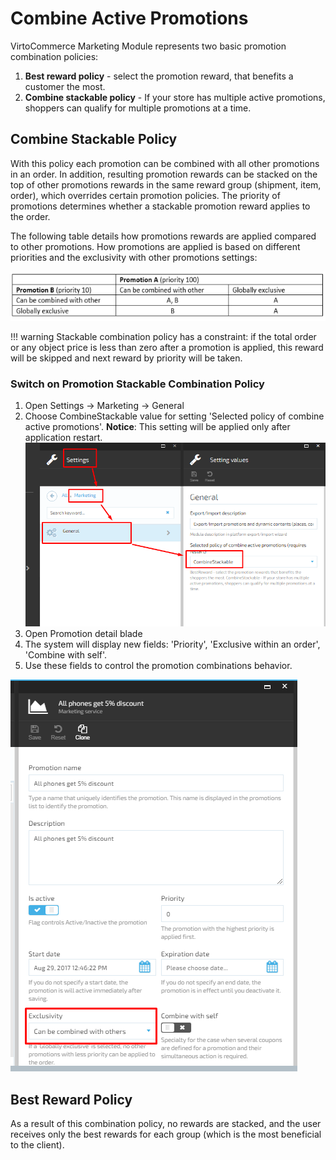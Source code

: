 # Combine Active Promotions

VirtoCommerce Marketing Module represents two basic promotion combination policies:  

1. **Best reward policy** - select the promotion reward, that benefits a customer the most.
1. **Combine stackable policy** - If your store has multiple active promotions, shoppers can qualify for multiple promotions at a time.  

## Combine Stackable Policy

With this policy each promotion can be combined with all other promotions in an order. In addition, resulting promotion rewards can be stacked on the top of other promotions rewards in the same reward group (shipment, item, order), which overrides certain promotion policies. The priority of promotions determines whether a stackable promotion reward applies to the order. 

The following table details how promotions rewards are applied compared to other promotions. How promotions are applied is based on different priorities and the exclusivity with other promotions settings:

![Fig. Table](media/screen-table.png)

!!! warning
	Stackable combination policy has a constraint: if the total order or any object price is less than zero after a promotion is applied, this reward will be skipped and next reward by priority will be taken.

### Switch on Promotion Stackable Combination Policy  

1. Open Settings -> Marketing -> General
1. Choose CombineStackable value for setting 'Selected policy of combine active promotions'. **Notice**: This setting will be applied only after application restart.
![Fig. Combine Stackable](media/screen-combinestackable-settings.png)
1. Open Promotion detail blade
1. The system will display new fields: 'Priority', 'Exclusive within an order', 'Combine with self'.
1. Use these fields to control the promotion combinations behavior.

![Fig. Combined Promotion](media/screen-combined-promotion.png)

## Best Reward Policy  

As a result of this combination policy, no rewards are stacked, and the user receives only the best rewards for each group (which is the most beneficial to the client).
